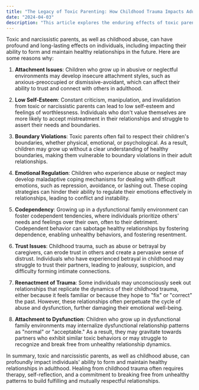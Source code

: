 ```yaml
---
title: "The Legacy of Toxic Parenting: How Childhood Trauma Impacts Adult Relationships"
date: "2024-04-03"
description: "This article explores the enduring effects of toxic parenting and childhood abuse on individuals' ability to navigate adult relationships. From attachment issues and low self-esteem to trust issues and codependency, the repercussions of early trauma can manifest in various ways, hindering the formation of healthy, fulfilling connections. By shedding light on these dynamics, this piece aims to foster understanding and empathy while highlighting the importance of healing and breaking free from destructive patterns."
---
```

Toxic and narcissistic parents, as well as childhood abuse, can have profound and long-lasting effects on individuals, including impacting their ability to form and maintain healthy relationships in the future. Here are some reasons why:

1. **Attachment Issues**: Children who grow up in abusive or neglectful environments may develop insecure attachment styles, such as anxious-preoccupied or dismissive-avoidant, which can affect their ability to trust and connect with others in adulthood.

2. **Low Self-Esteem**: Constant criticism, manipulation, and invalidation from toxic or narcissistic parents can lead to low self-esteem and feelings of worthlessness. Individuals who don't value themselves are more likely to accept mistreatment in their relationships and struggle to assert their needs and boundaries.

3. **Boundary Violations**: Toxic parents often fail to respect their children's boundaries, whether physical, emotional, or psychological. As a result, children may grow up without a clear understanding of healthy boundaries, making them vulnerable to boundary violations in their adult relationships.

4. **Emotional Regulation**: Children who experience abuse or neglect may develop maladaptive coping mechanisms for dealing with difficult emotions, such as repression, avoidance, or lashing out. These coping strategies can hinder their ability to regulate their emotions effectively in relationships, leading to conflict and instability.

5. **Codependency**: Growing up in a dysfunctional family environment can foster codependent tendencies, where individuals prioritize others' needs and feelings over their own, often to their detriment. Codependent behavior can sabotage healthy relationships by fostering dependence, enabling unhealthy behaviors, and fostering resentment.

6. **Trust Issues**: Childhood trauma, such as abuse or betrayal by caregivers, can erode trust in others and create a pervasive sense of distrust. Individuals who have experienced betrayal in childhood may struggle to trust their partners, leading to jealousy, suspicion, and difficulty forming intimate connections.

7. **Reenactment of Trauma**: Some individuals may unconsciously seek out relationships that replicate the dynamics of their childhood trauma, either because it feels familiar or because they hope to "fix" or "correct" the past. However, these relationships often perpetuate the cycle of abuse and dysfunction, further damaging their emotional well-being.

8. **Attachment to Dysfunction**: Children who grow up in dysfunctional family environments may internalize dysfunctional relationship patterns as "normal" or "acceptable." As a result, they may gravitate towards partners who exhibit similar toxic behaviors or may struggle to recognize and break free from unhealthy relationship dynamics.

In summary, toxic and narcissistic parents, as well as childhood abuse, can profoundly impact individuals' ability to form and maintain healthy relationships in adulthood. Healing from childhood trauma often requires therapy, self-reflection, and a commitment to breaking free from unhealthy patterns to build fulfilling and mutually respectful relationships.



